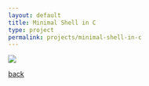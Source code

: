 ```yaml
---
layout: default
title: Minimal Shell in C
type: project
permalink: projects/minimal-shell-in-c
---
```




![](/assets/images/projects/.png)

[back](./)